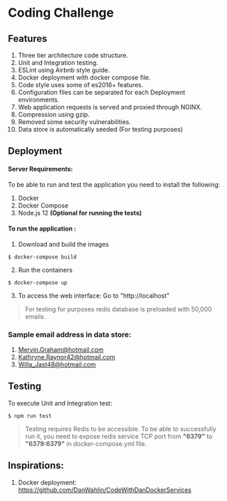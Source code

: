 # Coding Challenge


## Features

1. Three tier architecture code structure.
2. Unit and Integration testing.
3. ESLint using Airbnb style guide.
4. Docker deployment with  docker compose file.
5. Code style uses some of es2016+ features.
6. Configuration files can be separated for each Deployment environments.
7. Web application requests is served and proxied through NGINX.
8. Compression using gzip.
9. Removed some security vulnerabilities.
10. Data store is automatically seeded (For testing purposes)

## Deployment 

#### Server Requirements: 

To be able  to run and test the application you need to install the following:

1. Docker 
2. Docker Compose
3. Node.js 12 __(Optional for running the tests)__

#### To run the application :

1. Download and build the images

```shell
$ docker-compose build
```

2. Run the containers

```shell
$ docker-compose up 
```

3. To access the web interface: Go to "http://localhost"



>For testing for purposes redis database is preloaded with 50,000 emails.


### Sample email address in data store: ###
1. Mervin.Graham@hotmail.com
2. Kathryne.Raynor42@hotmail.com
3. Willa_Jast48@hotmail.com



## Testing 

To execute Unit and Integration test:

```
$ npm run test
```

>Testing requires Redis to be accessible. To be able to successfully run it, you need to expose redis service TCP port from **"6379"** to **"6379:6379"** in docker-compose.yml file.


## Inspirations:

1. Docker deployment:  https://github.com/DanWahlin/CodeWithDanDockerServices




